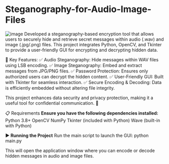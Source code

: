 # Steganography-for-Audio-Image-Files
![image](https://github.com/user-attachments/assets/85ea47ab-db10-480a-aee8-cfe2ba447fa8)
Developed a steganography-based encryption tool that allows users to securely hide and retrieve secret messages within audio (.wav) and image (.jpg/.png) files. This project integrates Python, OpenCV, and Tkinter to provide a user-friendly GUI for encrypting and decrypting hidden data.

🔑 Key Features:
✅ Audio Steganography: Hide messages within WAV files using LSB encoding.
✅ Image Steganography: Embed and extract messages from JPG/PNG files.
✅ Password Protection: Ensures only authorized users can decrypt the hidden content.
✅ User-Friendly GUI: Built with Tkinter for seamless interaction.
✅ Secure Encoding & Decoding: Data is efficiently embedded without altering file integrity.

This project enhances data security and privacy protection, making it a useful tool for confidential communication. 🚀

📋 Requirements
**Ensure you have the following dependencies installed:**
Python 3.8+
OpenCV
NumPy
Tkinter (included with Python)
Wave (built-in with Python)


**▶️ Running the Project**
Run the main script to launch the GUI:
python main.py

This will open the application window where you can encode or decode hidden messages in audio and image files.
